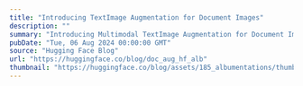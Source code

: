 ```yaml
---
title: "Introducing TextImage Augmentation for Document Images"
description: ""
summary: "Introducing Multimodal TextImage Augmentation for Document Images In this blog post, we provide a tu..."
pubDate: "Tue, 06 Aug 2024 00:00:00 GMT"
source: "Hugging Face Blog"
url: "https://huggingface.co/blog/doc_aug_hf_alb"
thumbnail: "https://huggingface.co/blog/assets/185_albumentations/thumbnail.png"
---
```


